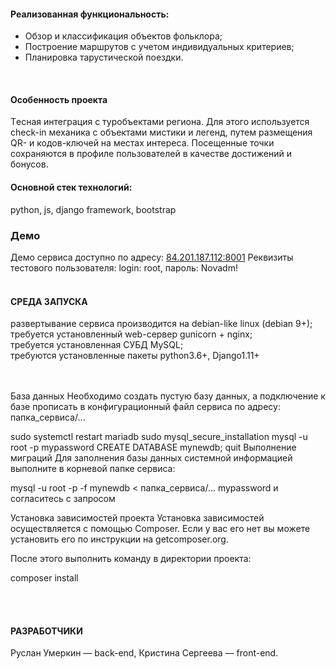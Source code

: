 <h4>Реализованная функциональность:</h4>
<ul>
  <li>Обзор и классификация объектов фольклора;</li>
  <li>Построение маршрутов с учетом индивидуальных критериев;</li>
  <li>Планировка тарустической поездки.</li>
</ul>
</br>
<h4>Особенность проекта</h4>
Tесная интеграция с туробъектами региона. Для этого используется check-in механика с объектами мистики и легенд, путем размещения QR- и кодов-ключей на местах интереса. Посещенные точки сохраняются в профиле пользователей в качестве достижений и бонусов.
</br>
<h4>Основной стек технологий:</h4>
python, js, django framework, bootstrap
</br>
<h3>Демо</h3>

Демо сервиса доступно по адресу: <a href="http://84.201.187.112:8001/" target="_blank">84.201.187.112:8001</a>
Реквизиты тестового пользователя: login: root, пароль: Novadm!
</br></br>
<h4>СРЕДА ЗАПУСКА</h4>

развертывание сервиса производится на debian-like linux (debian 9+);</br>
требуется установленный web-сервер gunicorn + nginx;</br>
требуется установленная СУБД MySQL;</br>
требуются установленные пакеты python3.6+, Django1.11+</br>
</br></br>


База данных
Необходимо создать пустую базу данных, а подключение к базе прописать в конфигурационный файл сервиса по адресу: папка_сервиса/...

sudo systemctl restart mariadb
sudo mysql_secure_installation
mysql -u root -p
mypassword
CREATE DATABASE mynewdb;
quit
Выполнение миграций
Для заполнения базы данных системной информацией выполните в корневой папке сервиса:

mysql -u root -p -f mynewdb < папка_сервиса/...
mypassword
и согласитесь с запросом

Установка зависимостей проекта
Установка зависимостей осуществляется с помощью Composer. Если у вас его нет вы можете установить его по инструкции на getcomposer.org.

После этого выполнить команду в директории проекта:

composer install


</br></br>
<h4>РАЗРАБОТЧИКИ</h4>

Руслан Умеркин — back-end, Кристина Сергеева — front-end.
